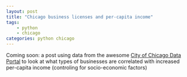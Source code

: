 ```yaml
---
layout: post
title: "Chicago business licenses and per-capita income"
tags:
    - python
    - chicago
categories: python chicago
--- 
```

Coming soon: a post using data from the awesome [City of Chicago Data
Portal](https://data.cityofchicago.org/) to look at what types of businesses are
correlated with increased per-capita income (controling for socio-economic
factors) 
